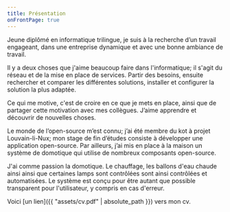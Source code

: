 ```yaml
---
title: Présentation
onFrontPage: true
---
```


Jeune diplômé en informatique trilingue, je suis à la recherche d’un travail engageant, dans une entreprise dynamique et avec une bonne ambiance de travail.

Il y a deux choses que j'aime beaucoup faire dans l'informatique; il s'agit du réseau et de la mise en place de services. Partir des besoins, ensuite rechercher et comparer les différentes solutions, installer et configurer la solution la plus adaptée.

Ce qui me motive, c'est de croire en ce que je mets en place, ainsi que de partager cette motivation avec mes collègues. J’aime apprendre et découvrir de nouvelles choses.

Le monde de l’open-source m’est connu; j’ai été membre du kot à projet Louvain-li-Nux; mon stage de fin d’études consiste à développer une application open-source. Par ailleurs, j’ai mis en place à la maison un système de domotique qui utilise de nombreux composants open-source.

J'ai comme passion la domotique. Le chauffage, les ballons d'eau chaude ainsi ainsi que certaines lamps sont contrôlées sont ainsi contrôlées et automatisées. Le système est conçu pour être autant que possible transparent pour l'utilisateur, y compris en cas d'erreur.

Voici [un lien]({{ "assets/cv.pdf" | absolute_path }}) vers mon cv.
